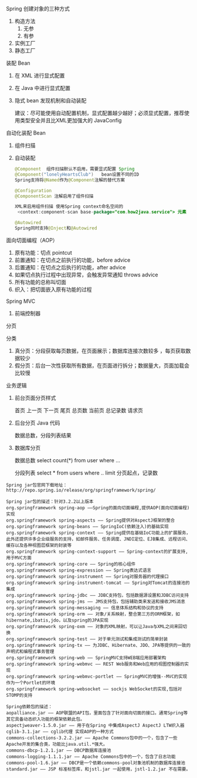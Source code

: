 Spring 创建对象的三种方式

1. 构造方法
   1. 无参
   2. 有参
2. 实例工厂
3. 静态工厂



装配 Bean

1. 在 XML 进行显式配置

2. 在 Java 中进行显式配置

3. 隐式 bean 发现机制和自动装配

   建议：尽可能使用自动配置机制，显式配置越少越好；必须显式配置，推荐使用类型安全并且比XML更加强大的 JavaConfig

自动化装配 Bean

1. 组件扫描

2. 自动装配

   ```java
   @Component  组件扫描默认不启用，需要显式配置 Spring
   @Component("lonelyHeartsClub") 	bean设置不同的ID 
   Spring支持将@Named作为@Component注解的替代方案
   
   @Configuration
   @ComponentScan 注解启用了组件扫描
   
   XML来启用组件扫描 使用Spring context命名空间的 
   	<context:component-scan base-package="com.how2java.service"> 元素
   
   @Autowired
   Spring同时支持@Inject和@Autowired
   ```




面向切面编程（AOP）

1. 原有功能：切点 pointcut
2. 前置通知：在切点之前执行的功能，before advice
3. 后置通知：在切点之后执行的功能，after advice
4. 如果切点执行过程中出现异常，会触发异常通知 throws advice
5. 所有功能的总称叫切面
6. 织入：把切面嵌入原有功能的过程



Spring MVC 

1. 前端控制器







分页

分类

1. 真分页：分段获取每页数据，在页面展示；数据库连接次数较多 ，每页获取数据较少
2. 假分页：后台一次性获取所有数据，在页面进行拆分；数据量大，页面加载会比较慢

业务逻辑

1. 前台页面分页样式

   首页 上一页 下一页 尾页 总页数 当前页 总记录数  请求页

2. 后台分页 Java 代码

   数据总数，分段列表结果

3. 数据库分页

   数据总数  select count(*) from user where ...

   分段列表  select * from  users where .. limit 分页起点，记录数

```
Spring jar包官网下载地址：
http://repo.spring.io/release/org/springframework/spring/

Spring jar包的描述：针对3.2.2以上版本
org.springframework spring-aop ——Spring的面向切面编程,提供AOP(面向切面编程)实现
org.springframework spring-aspects —— Spring提供对AspectJ框架的整合
org.springframework spring-beans —— SpringIoC(依赖注入)的基础实现
org.springframework spring-context —— Spring提供在基础IoC功能上的扩展服务，此外还提供许多企业级服务的支持，如邮件服务、任务调度、JNDI定位、EJB集成、远程访问、缓存以及各种视图层框架的封装等
org.springframework spring-context-support —— Spring-context的扩展支持,用于MVC方面
org.springframework spring-core —— Spring的核心组件
org.springframework spring-expression —— Spring表达式语言
org.springframework spring-instrument —— Spring对服务器的代理接口
org.springframework spring-instrument-tomcat —— Spring对Tomcat的连接池的集成
org.springframework spring-jdbc —— JDBC支持包，包括数据源设置和JDBC访问支持
org.springframework spring-jms —— JMS支持包，包括辅助类来发送和接收JMS消息
org.springframework spring-messaging —— 信息体系结构和协议的支持
org.springframework spring-orm —— 对象/关系映射，整合第三方的ORM框架，如hibernate,ibatis,jdo，以及spring的JPA实现
org.springframework spring-oxm —— 对象的XML映射，可以让Java与XML之间来回切换
org.springframework spring-test —— 对于单元测试和集成测试的简单封装
org.springframework spring-tx —— 为JDBC、Hibernate、JDO、JPA等提供的一致的声明式和编程式事务管理
org.springframework spring-web —— SpringMVC支持WEB端应用部署架构
org.springframework spring-webmvc —— REST Web服务和Web应用的视图控制器的实现
org.springframework spring-webmvc-portlet —— SpringMVC的增强--MVC的实现作为一个Portlet的环境
org.springframework spring-websocket —— sockjs WebSocket的实现,包括对 STOMP的支持

Spring依赖包的描述：
aopalliance.jar —— AOP联盟的API包，里面包含了针对面向切面的接口。通常Spring等其它具备动态织入功能的框架依赖此包。
aspectjweaver-1.5.0.jar —— 用于在Spring 中集成AspectJ AspectJ LTW织入器
cglib-3.1.jar —— cglib代理 实现AOP的一种方式
commons-collections-3.2.2.jar —— Apache Commons包中的一个，包含了一些Apache开发的集合类，功能比java.util.*强大。
commons-dbcp-1.2.1.jar —— DBCP数据库连接池
commons-logging-1.1.1.jar —— Apache Commons包中的一个，包含了日志功能
commons-pool-1.6.jar —— DBCP是一个依赖commons-pool对象池机制的数据库连接池
standard.jar —— JSP 标准标签库，和jstl.jar 一起使用，jstl-1.2.jar 不在需要。
```

